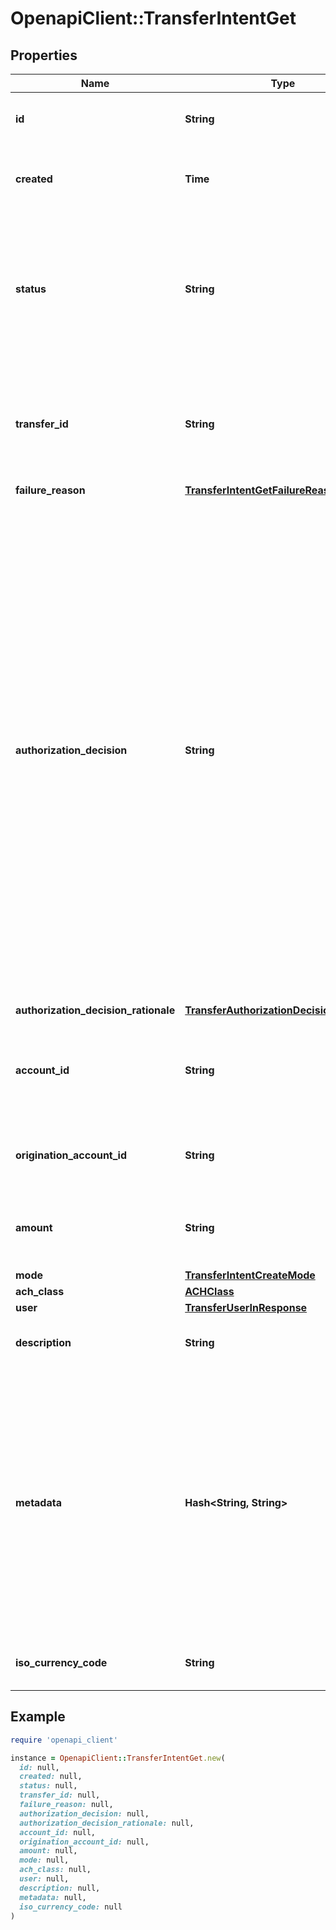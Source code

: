 # OpenapiClient::TransferIntentGet

## Properties

| Name | Type | Description | Notes |
| ---- | ---- | ----------- | ----- |
| **id** | **String** | Plaid&#39;s unique identifier for a transfer intent object. |  |
| **created** | **Time** | The datetime the transfer was created. This will be of the form &#x60;2006-01-02T15:04:05Z&#x60;. |  |
| **status** | **String** | The status of the transfer intent.  - &#x60;PENDING&#x60; – The transfer intent is pending. - &#x60;SUCCEEDED&#x60; – The transfer intent was successfully created. - &#x60;FAILED&#x60; – The transfer intent was unable to be created. |  |
| **transfer_id** | **String** | Plaid&#39;s unique identifier for the transfer created through the UI. Returned only if the transfer was successfully created. Null value otherwise. |  |
| **failure_reason** | [**TransferIntentGetFailureReason**](TransferIntentGetFailureReason.md) |  |  |
| **authorization_decision** | **String** |  A decision regarding the proposed transfer.  &#x60;APPROVED&#x60; – The proposed transfer has received the end user&#39;s consent and has been approved for processing. Plaid has also reviewed the proposed transfer and has approved it for processing.   &#x60;PERMITTED&#x60; – Plaid was unable to fetch the information required to approve or decline the proposed transfer. You may proceed with the transfer, but further review is recommended. Plaid is awaiting further instructions from the client.  &#x60;DECLINED&#x60; – Plaid reviewed the proposed transfer and declined processing. Refer to the &#x60;code&#x60; field in the &#x60;decision_rationale&#x60; object for details. Null value otherwise. |  |
| **authorization_decision_rationale** | [**TransferAuthorizationDecisionRationale**](TransferAuthorizationDecisionRationale.md) |  |  |
| **account_id** | **String** | The Plaid &#x60;account_id&#x60; for the account that will be debited or credited. Returned only if &#x60;account_id&#x60; was set on intent creation. | [optional] |
| **origination_account_id** | **String** | Plaid’s unique identifier for the origination account used for the transfer. |  |
| **amount** | **String** | The amount of the transfer (decimal string with two digits of precision e.g. \&quot;10.00\&quot;). |  |
| **mode** | [**TransferIntentCreateMode**](TransferIntentCreateMode.md) |  |  |
| **ach_class** | [**ACHClass**](ACHClass.md) |  |  |
| **user** | [**TransferUserInResponse**](TransferUserInResponse.md) |  |  |
| **description** | **String** | A description for the underlying transfer. Maximum of 8 characters. |  |
| **metadata** | **Hash&lt;String, String&gt;** | The Metadata object is a mapping of client-provided string fields to any string value. The following limitations apply: - The JSON values must be Strings (no nested JSON objects allowed) - Only ASCII characters may be used - Maximum of 50 key/value pairs - Maximum key length of 40 characters - Maximum value length of 500 characters  | [optional] |
| **iso_currency_code** | **String** | The currency of the transfer amount, e.g. \&quot;USD\&quot; |  |

## Example

```ruby
require 'openapi_client'

instance = OpenapiClient::TransferIntentGet.new(
  id: null,
  created: null,
  status: null,
  transfer_id: null,
  failure_reason: null,
  authorization_decision: null,
  authorization_decision_rationale: null,
  account_id: null,
  origination_account_id: null,
  amount: null,
  mode: null,
  ach_class: null,
  user: null,
  description: null,
  metadata: null,
  iso_currency_code: null
)
```

